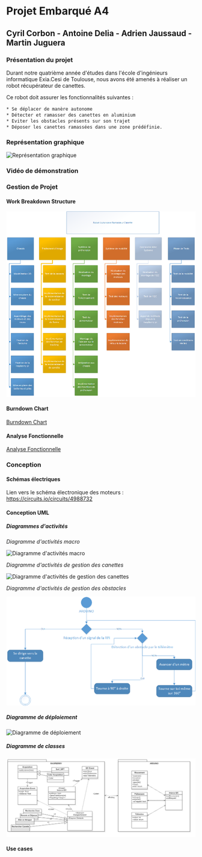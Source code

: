 # Projet Embarqué A4
## Cyril Corbon - Antoine Delia - Adrien Jaussaud - Martin Juguera
### Présentation du projet
Durant notre quatrième année d'études dans l'école d'ingénieurs informatique Exia.Cesi de Toulouse, nous avons été amenés à réaliser un robot récupérateur de canettes. 
  
  Ce robot doit assurer les fonctionnalités suivantes :
 
 
    * Se déplacer de manère autonome
    * Détecter et ramasser des canettes en aluminium
    * Eviter les obstacles présents sur son trajet
    * Déposer les canettes ramassées dans une zone prédéfinie.



### Représentation graphique

 ![Représentation graphique](/Conception/Représentation2D.png)

### Vidéo de démonstration

### Gestion de Projet

#### Work Breakdown Structure
![Work Breakdown Structure](https://github.com/antoinedelia/ProjetEmbarque/blob/master/Conception/Gestion%20de%20Projet/WBS.png?raw=true)

#### Burndown Chart
[Burndown Chart](https://github.com/antoinedelia/ProjetEmbarque/blob/master/Conception/Gestion%20de%20Projet/BurndownChart.xlsx?raw=true)

#### Analyse Fonctionnelle

[Analyse Fonctionnelle](https://github.com/antoinedelia/ProjetEmbarque/blob/master/Conception/Gestion%20de%20Projet/AnalyseFonctionnelle.xlsx?raw=true)


### Conception

#### Schémas électriques

Lien vers le schéma électronique des moteurs : https://circuits.io/circuits/4988732

#### Conception UML

##### Diagrammes d'activités
_Diagramme d'activités macro_

![Diagramme d'activités macro](https://github.com/antoinedelia/ProjetEmbarque/blob/master/Conception/UML/MacroActivit%C3%A9.jpg?raw=true)

_Diagramme d'activités de gestion des canettes_

![Diagramme d'activités de gestion des canettes](https://github.com/antoinedelia/ProjetEmbarque/blob/master/Conception/UML/Activit%C3%A9Canette.jpg?raw=true)

_Diagramme d'activités de gestion des obstacles_

![Diagramme d'activités de gestion des obstacles](https://github.com/antoinedelia/ProjetEmbarque/blob/master/Conception/UML/Activit%C3%A9D%C3%A9tection.png?raw=true)

##### Diagramme de déploiement 

![Diagramme de déploiement](https://github.com/antoinedelia/ProjetEmbarque/blob/master/Conception/UML/DiagrammeD%C3%A9ploiement.jpg?raw=true)

##### Diagramme de classes

![Diagramme de classes](https://github.com/antoinedelia/ProjetEmbarque/blob/master/Conception/UML/DiagrammeClasses.jpg?raw=true)

#### Use cases

